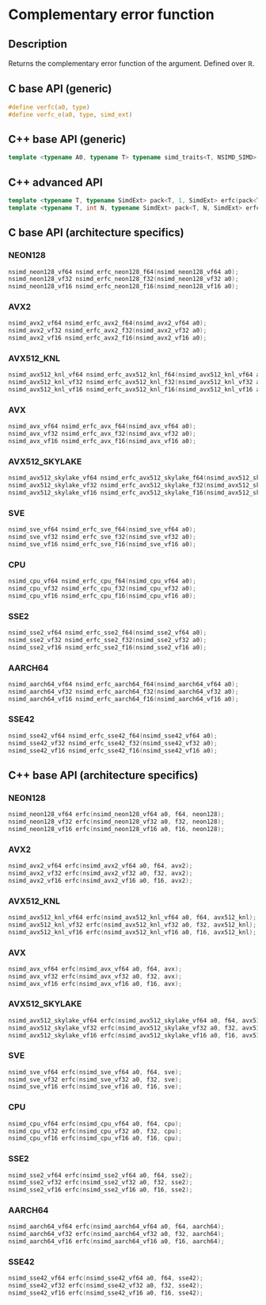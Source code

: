 <!--

Copyright (c) 2019 Agenium Scale

Permission is hereby granted, free of charge, to any person obtaining a copy
of this software and associated documentation files (the "Software"), to deal
in the Software without restriction, including without limitation the rights
to use, copy, modify, merge, publish, distribute, sublicense, and/or sell
copies of the Software, and to permit persons to whom the Software is
furnished to do so, subject to the following conditions:

The above copyright notice and this permission notice shall be included in all
copies or substantial portions of the Software.

THE SOFTWARE IS PROVIDED "AS IS", WITHOUT WARRANTY OF ANY KIND, EXPRESS OR
IMPLIED, INCLUDING BUT NOT LIMITED TO THE WARRANTIES OF MERCHANTABILITY,
FITNESS FOR A PARTICULAR PURPOSE AND NONINFRINGEMENT. IN NO EVENT SHALL THE
AUTHORS OR COPYRIGHT HOLDERS BE LIABLE FOR ANY CLAIM, DAMAGES OR OTHER
LIABILITY, WHETHER IN AN ACTION OF CONTRACT, TORT OR OTHERWISE, ARISING FROM,
OUT OF OR IN CONNECTION WITH THE SOFTWARE OR THE USE OR OTHER DEALINGS IN THE
SOFTWARE.

-->

# Complementary error function

## Description

Returns the complementary error function of the argument. Defined over $ℝ$.

## C base API (generic)

```c
#define verfc(a0, type)
#define verfc_e(a0, type, simd_ext)
```

## C++ base API (generic)

```c++
template <typename A0, typename T> typename simd_traits<T, NSIMD_SIMD>::simd_vector erfc(A0 a0, T);
```

## C++ advanced API

```c++
template <typename T, typename SimdExt> pack<T, 1, SimdExt> erfc(pack<T, 1, SimdExt> const& a0);
template <typename T, int N, typename SimdExt> pack<T, N, SimdExt> erfc(pack<T, N, SimdExt> const& a0);
```

## C base API (architecture specifics)

### NEON128

```c
nsimd_neon128_vf64 nsimd_erfc_neon128_f64(nsimd_neon128_vf64 a0);
nsimd_neon128_vf32 nsimd_erfc_neon128_f32(nsimd_neon128_vf32 a0);
nsimd_neon128_vf16 nsimd_erfc_neon128_f16(nsimd_neon128_vf16 a0);
```

### AVX2

```c
nsimd_avx2_vf64 nsimd_erfc_avx2_f64(nsimd_avx2_vf64 a0);
nsimd_avx2_vf32 nsimd_erfc_avx2_f32(nsimd_avx2_vf32 a0);
nsimd_avx2_vf16 nsimd_erfc_avx2_f16(nsimd_avx2_vf16 a0);
```

### AVX512_KNL

```c
nsimd_avx512_knl_vf64 nsimd_erfc_avx512_knl_f64(nsimd_avx512_knl_vf64 a0);
nsimd_avx512_knl_vf32 nsimd_erfc_avx512_knl_f32(nsimd_avx512_knl_vf32 a0);
nsimd_avx512_knl_vf16 nsimd_erfc_avx512_knl_f16(nsimd_avx512_knl_vf16 a0);
```

### AVX

```c
nsimd_avx_vf64 nsimd_erfc_avx_f64(nsimd_avx_vf64 a0);
nsimd_avx_vf32 nsimd_erfc_avx_f32(nsimd_avx_vf32 a0);
nsimd_avx_vf16 nsimd_erfc_avx_f16(nsimd_avx_vf16 a0);
```

### AVX512_SKYLAKE

```c
nsimd_avx512_skylake_vf64 nsimd_erfc_avx512_skylake_f64(nsimd_avx512_skylake_vf64 a0);
nsimd_avx512_skylake_vf32 nsimd_erfc_avx512_skylake_f32(nsimd_avx512_skylake_vf32 a0);
nsimd_avx512_skylake_vf16 nsimd_erfc_avx512_skylake_f16(nsimd_avx512_skylake_vf16 a0);
```

### SVE

```c
nsimd_sve_vf64 nsimd_erfc_sve_f64(nsimd_sve_vf64 a0);
nsimd_sve_vf32 nsimd_erfc_sve_f32(nsimd_sve_vf32 a0);
nsimd_sve_vf16 nsimd_erfc_sve_f16(nsimd_sve_vf16 a0);
```

### CPU

```c
nsimd_cpu_vf64 nsimd_erfc_cpu_f64(nsimd_cpu_vf64 a0);
nsimd_cpu_vf32 nsimd_erfc_cpu_f32(nsimd_cpu_vf32 a0);
nsimd_cpu_vf16 nsimd_erfc_cpu_f16(nsimd_cpu_vf16 a0);
```

### SSE2

```c
nsimd_sse2_vf64 nsimd_erfc_sse2_f64(nsimd_sse2_vf64 a0);
nsimd_sse2_vf32 nsimd_erfc_sse2_f32(nsimd_sse2_vf32 a0);
nsimd_sse2_vf16 nsimd_erfc_sse2_f16(nsimd_sse2_vf16 a0);
```

### AARCH64

```c
nsimd_aarch64_vf64 nsimd_erfc_aarch64_f64(nsimd_aarch64_vf64 a0);
nsimd_aarch64_vf32 nsimd_erfc_aarch64_f32(nsimd_aarch64_vf32 a0);
nsimd_aarch64_vf16 nsimd_erfc_aarch64_f16(nsimd_aarch64_vf16 a0);
```

### SSE42

```c
nsimd_sse42_vf64 nsimd_erfc_sse42_f64(nsimd_sse42_vf64 a0);
nsimd_sse42_vf32 nsimd_erfc_sse42_f32(nsimd_sse42_vf32 a0);
nsimd_sse42_vf16 nsimd_erfc_sse42_f16(nsimd_sse42_vf16 a0);
```

## C++ base API (architecture specifics)

### NEON128

```c
nsimd_neon128_vf64 erfc(nsimd_neon128_vf64 a0, f64, neon128);
nsimd_neon128_vf32 erfc(nsimd_neon128_vf32 a0, f32, neon128);
nsimd_neon128_vf16 erfc(nsimd_neon128_vf16 a0, f16, neon128);
```

### AVX2

```c
nsimd_avx2_vf64 erfc(nsimd_avx2_vf64 a0, f64, avx2);
nsimd_avx2_vf32 erfc(nsimd_avx2_vf32 a0, f32, avx2);
nsimd_avx2_vf16 erfc(nsimd_avx2_vf16 a0, f16, avx2);
```

### AVX512_KNL

```c
nsimd_avx512_knl_vf64 erfc(nsimd_avx512_knl_vf64 a0, f64, avx512_knl);
nsimd_avx512_knl_vf32 erfc(nsimd_avx512_knl_vf32 a0, f32, avx512_knl);
nsimd_avx512_knl_vf16 erfc(nsimd_avx512_knl_vf16 a0, f16, avx512_knl);
```

### AVX

```c
nsimd_avx_vf64 erfc(nsimd_avx_vf64 a0, f64, avx);
nsimd_avx_vf32 erfc(nsimd_avx_vf32 a0, f32, avx);
nsimd_avx_vf16 erfc(nsimd_avx_vf16 a0, f16, avx);
```

### AVX512_SKYLAKE

```c
nsimd_avx512_skylake_vf64 erfc(nsimd_avx512_skylake_vf64 a0, f64, avx512_skylake);
nsimd_avx512_skylake_vf32 erfc(nsimd_avx512_skylake_vf32 a0, f32, avx512_skylake);
nsimd_avx512_skylake_vf16 erfc(nsimd_avx512_skylake_vf16 a0, f16, avx512_skylake);
```

### SVE

```c
nsimd_sve_vf64 erfc(nsimd_sve_vf64 a0, f64, sve);
nsimd_sve_vf32 erfc(nsimd_sve_vf32 a0, f32, sve);
nsimd_sve_vf16 erfc(nsimd_sve_vf16 a0, f16, sve);
```

### CPU

```c
nsimd_cpu_vf64 erfc(nsimd_cpu_vf64 a0, f64, cpu);
nsimd_cpu_vf32 erfc(nsimd_cpu_vf32 a0, f32, cpu);
nsimd_cpu_vf16 erfc(nsimd_cpu_vf16 a0, f16, cpu);
```

### SSE2

```c
nsimd_sse2_vf64 erfc(nsimd_sse2_vf64 a0, f64, sse2);
nsimd_sse2_vf32 erfc(nsimd_sse2_vf32 a0, f32, sse2);
nsimd_sse2_vf16 erfc(nsimd_sse2_vf16 a0, f16, sse2);
```

### AARCH64

```c
nsimd_aarch64_vf64 erfc(nsimd_aarch64_vf64 a0, f64, aarch64);
nsimd_aarch64_vf32 erfc(nsimd_aarch64_vf32 a0, f32, aarch64);
nsimd_aarch64_vf16 erfc(nsimd_aarch64_vf16 a0, f16, aarch64);
```

### SSE42

```c
nsimd_sse42_vf64 erfc(nsimd_sse42_vf64 a0, f64, sse42);
nsimd_sse42_vf32 erfc(nsimd_sse42_vf32 a0, f32, sse42);
nsimd_sse42_vf16 erfc(nsimd_sse42_vf16 a0, f16, sse42);
```